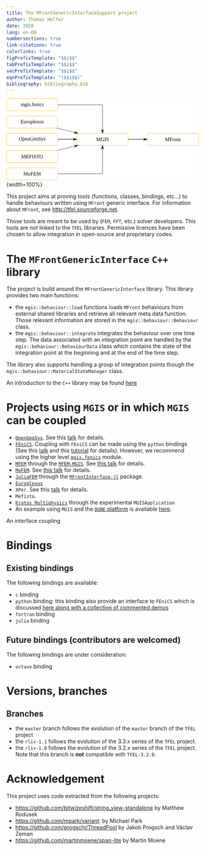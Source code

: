 ```yaml
---
title: The MFrontGenericInterfaceSupport project
author: Thomas Helfer
date: 2020
lang: en-EN
numbersections: true
link-citations: true
colorlinks: true
figPrefixTemplate: "$$i$$"
tabPrefixTemplate: "$$i$$"
secPrefixTemplate: "$$i$$"
eqnPrefixTemplate: "($$i$$)"
bibliography: bibliography.bib
---
```


<!-- <div id="slideshow"> -->
<!--   <ul class="slides"> -->
<!--     <li> -->
<!--       <iframe width="560" height="315" src="https://www.youtube.com/embed/juWMIkJ64iE" frameborder="0" allow="accelerometer; autoplay; encrypted-media; gyroscope; picture-in-picture"> -->
<!--       </iframe> -->
<!--     </li> -->
<!--   </ul> -->
<!--   <span class="arrow previous"></span> -->
<!--   <span class="arrow next"></span> -->
<!-- </div> -->
<!-- <script src="http://ajax.googleapis.com/ajax/libs/jquery/1.4.2/jquery.min.js"></script> -->
<!-- <script src="js/slideshow.js"></script> -->

![Principle of MGIS](img/mgis.svg){width=100%}

This project aims at proving tools (functions, classes, bindings,
etc...) to handle behaviours written using `MFront` generic interface.
For information about `MFront`, see <http://tfel.sourceforge.net>.

Those tools are meant to be used by (`FEM`, `FFT`, etc.) solver
developers. This tools are *not* linked to the `TFEL` libraries.
Permissive licences have been chosen to allow integration in open-source
and proprietary codes.

# The `MFrontGenericInterface` `C++` library

The project is build around the `MFrontGenericInterface` library. This
library provides two main functions:

- the `mgis::behaviour::load` functions loads `MFront` behaviours from
  external shared libraries and retrieve all relevant meta data
  function. Those relevant information are stored in the
  `mgis::behaviour::Behaviour` class.
- the `mgis::behaviour::integrate` integrates the behaviour over one
  time step. The data associated with an integration point are handled
  by the `mgis::behaviour::BehaviourData` class which contains the state
  of the integration point at the beginning and at the end of the time
  step.

The library also supports handling a group of integration points though
the `mgis::behaviour::MaterialStateManager` class.

An introduction to the `C++` library may be found [here](bindings-cxx.html)

# Projects using `MGIS` or in which `MGIS` can be coupled

- [`OpenGeoSys`](https://www.opengeosys.org/). See this
  [talk](https://github.com/thelfer/tfel-doc/blob/master/MFrontUserDays/FifthUserDays/OpenGeoSys-Nagel-MFrontUserDays-2019.pdf)
  for details.
- [`FEniCS`](https://fenicsproject.org/). Coupling with `FEniCS` can be
  made using the `python` bindings (See this
  [talk](https://github.com/thelfer/tfel-doc/blob/master/MFrontUserDays/FifthUserDays/OpenGeoSys-Nagel-MFrontUserDays-2019.pdf)
  and this
  [tutorial](https://github.com/thelfer/tfel-doc/blob/master/MFrontUserDays/FifthUserDays/OpenGeoSys-Nagel-MFrontUserDays-2019.pdf)
  for details). However, we recommend using the higher level
  [`mgis.fenics`](mgis_fenics.html) module.
- [`MFEM`](https://mfem.org/) through the
  [`MFEM-MGIS`](https://github.com/thelfer/mfem-mgis/). See [this
  talk](https://github.com/thelfer/tfel-doc/blob/master/MFrontUserDays/SeventhUserDays/mfem-mgis.pdf)
  for details.
- [`MoFEM`](http://mofem.eng.gla.ac.uk/mofem/html/). See [this
  talk](https://github.com/thelfer/tfel-doc/blob/master/MFrontUserDays/SixthUserDays/Talk6-MoFEM_MFront.pdf)
  for details.
- [`JuliaFEM`](http://www.juliafem.org/) through the
  [`MFrontInterface.jl`](https://github.com/JuliaFEM/MFrontInterface.jl)
  package.
- [`Europlexus`](https://europlexus.jrc.ec.europa.eu/)
- `XPer`. See this
  [talk](https://github.com/thelfer/tfel-doc/blob/master/MFrontUserDays/FifthUserDays/Xper-Perales-MFrontUserDays-2019.pdf)
  for details.
- `Mefisto`.
- [`Kratos Multiphysics`](https://github.com/KratosMultiphysics/Kratos)
  through the experimental `MGISApplication`
- An example using `MGIS` and the [`DUNE`
  platform](https://www.dune-project.org/) is available
  [here](https://github.com/thelfer/dune-mgis).

An interface coupling
  
# Bindings

## Existing bindings

The following bindings are available:

- `c` binding
- `python` binding: this binding also provide an interface to `FEniCS` which is 
  discussed [here along with a collection of commented demos](mgis_fenics.html)
- `fortran` binding
- `julia` binding

## Future bindings (contributors are welcomed)

The following bindings are under consideration:

- `octave` binding

# Versions, branches

## Branches

- the `master` branch follows the evolution of the `master` branch of
  the `TFEL` project
- the `rliv-1.1` follows the evolution of the 3.3.x series of the `TFEL`
  project.
- the `rliv-1.0` follows the evolution of the 3.2.x series of the `TFEL`
  project. Note that this branch is **not** compatible with
  `TFEL-3.2.0`.

# Acknowledgement

This project uses code extracted from the following projects:

- <https://github.com/bitwizeshift/string_view-standalone> by Matthew
  Rodusek
- <https://github.com/mpark/variant>: by Michael Park
- <https://github.com/progschj/ThreadPool> by Jakob Progsch and Václav
  Zeman
- <https://github.com/martinmoene/span-lite> by Martin Moene


